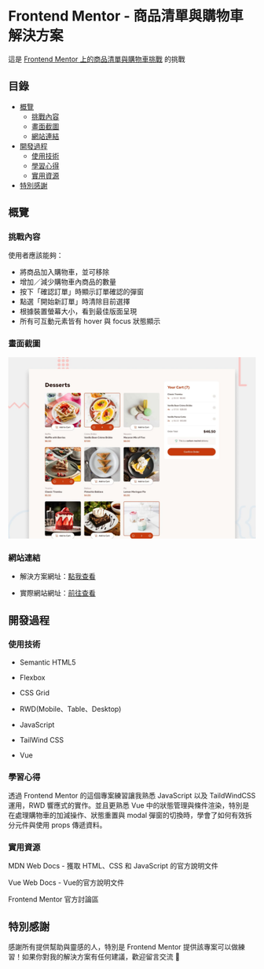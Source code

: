 # Frontend Mentor - 商品清單與購物車解決方案

這是 [Frontend Mentor 上的商品清單與購物車挑戰](https://www.frontendmentor.io/challenges/product-list-with-cart-5MmqLVAp_d) 的挑戰

## 目錄

- [概覽](#概覽)
  - [挑戰內容](#挑戰內容)
  - [畫面截圖](#畫面截圖)
  - [網站連結](#網站連結)
- [開發過程](#開發過程)
  - [使用技術](#使用技術)
  - [學習心得](#學習心得)
  - [實用資源](#實用資源)
- [特別感謝](#特別感謝)

## 概覽

### 挑戰內容

使用者應該能夠：

- 將商品加入購物車，並可移除
- 增加／減少購物車內商品的數量
- 按下「確認訂單」時顯示訂單確認的彈窗
- 點選「開始新訂單」時清除目前選擇
- 根據裝置螢幕大小，看到最佳版面呈現
- 所有可互動元素皆有 hover 與 focus 狀態顯示

### 畫面截圖

![畫面截圖](./preview.jpg)

### 網站連結

- 解決方案網址：[點我查看](https://github.com/eliowei/product-list-with-cart-main)

- 實際網站網址：[前往查看](https://eliowei.github.io/product-list-with-cart-main/#/)

## 開發過程

### 使用技術

- Semantic HTML5

- Flexbox

- CSS Grid

- RWD(Mobile、Table、Desktop)

- JavaScript

- TailWind CSS

- Vue

### 學習心得

透過 Frontend Mentor 的這個專案練習讓我熟悉 JavaScript 以及 TaildWindCSS 運用，RWD 響應式的實作。並且更熟悉 Vue 中的狀態管理與條件渲染，特別是在處理購物車的加減操作、狀態重置與 modal 彈窗的切換時，學會了如何有效拆分元件與使用 props 傳遞資料。

### 實用資源

MDN Web Docs - 獲取 HTML、CSS 和 JavaScript 的官方說明文件

Vue Web Docs - Vue的官方說明文件

Frontend Mentor 官方討論區

## 特別感謝

感謝所有提供幫助與靈感的人，特別是 Frontend Mentor 提供該專案可以做練習！如果你對我的解決方案有任何建議，歡迎留言交流 🚀
